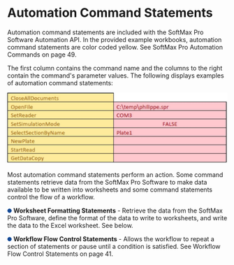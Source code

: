 # Automation Command Statements

Automation command statements are included with the SoftMax Pro Software Automation API. In the provided example workbooks, automation command statements are color coded yellow. See SoftMax Pro Automation Commands on page 49.

The first column contains the command name and the columns to the right contain the command's parameter values. The following displays examples of automation command statements:

![](<../../../../../.gitbook/assets/0 (2) (1).jpeg>)

Most automation command statements perform an action. Some command statements retrieve data from the SoftMax Pro Software to make data available to be written into worksheets and some command statements control the flow of a workflow.

![](<../../../../../.gitbook/assets/1 (8) (1) (1).png>) **Worksheet Formatting Statements** - Retrieve the data from the SoftMax Pro Software, define the format of the data to write to worksheets, and write the data to the Excel worksheet. See below.

![](<../../../../../.gitbook/assets/2 (5) (1) (1).png>) **Workflow Flow Control Statements** - Allows the workflow to repeat a section of statements or pause until a condition is satisfied. See Workflow Flow Control Statements on page 41.
